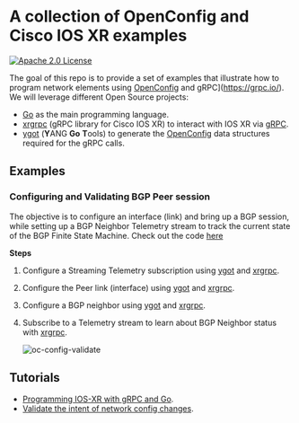 # A collection of OpenConfig and Cisco IOS XR examples

[![Apache 2.0 License](https://img.shields.io/badge/License-Apache%202.0-blue.svg)](LICENSE)

The goal of this repo is to provide a set of examples that illustrate how to program network elements using [OpenConfig](http://www.openconfig.net/) and gRPC](https://grpc.io/). We will leverage different Open Source projects:

- [Go](https://github.com/golang/go) as the main programming language.
- [xrgrpc](https://nleiva.github.io/xrgrpc/) (gRPC library for Cisco IOS XR) to interact with IOS XR via [gRPC](https://grpc.io/).
- [ygot](https://github.com/openconfig/ygot) (**Y**ANG **Go** **T**ools) to generate the [OpenConfig](http://www.openconfig.net/) data structures required for the gRPC calls.

## Examples

### Configuring and Validating BGP Peer session

The objective is to configure an interface (link) and bring up a BGP session, while setting up a BGP Neighbor Telemetry stream to track the current state of the BGP Finite State Machine. Check out the code [here](example/ipv6/bgp/main.go)

__Steps__
1. Configure a Streaming Telemetry subscription using [ygot](https://github.com/openconfig/ygot) and [xrgrpc](https://nleiva.github.io/xrgrpc/).
2. Configure the Peer link (interface) using [ygot](https://github.com/openconfig/ygot) and [xrgrpc](https://nleiva.github.io/xrgrpc/).
3. Configure a BGP neighbor using [ygot](https://github.com/openconfig/ygot) and [xrgrpc](https://nleiva.github.io/xrgrpc/).
4. Subscribe to a Telemetry stream to learn about BGP Neighbor status with [xrgrpc](https://nleiva.github.io/xrgrpc/).


   ![oc-config-validate](https://github.com/nleiva/xroc/blob/gh-pages/ygot-bgp3.gif)


## Tutorials
- [Programming IOS-XR with gRPC and Go](https://xrdocs.github.io/programmability/tutorials/2017-08-04-programming-ios-xr-with-grpc-and-go/).
- [Validate the intent of network config changes](https://xrdocs.github.io/programmability/tutorials/2017-08-14-validate-the-intent-of-network-config-changes/).
